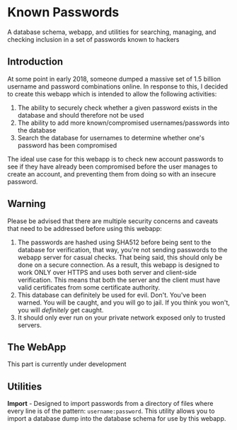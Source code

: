 # Known Passwords

A database schema, webapp, and utilities for searching, managing, and checking inclusion in a set of passwords known to hackers

## Introduction

At some point in early 2018, someone dumped a massive set of 1.5 billion username and password combinations online. In response to this, I decided to create this webapp which is intended to allow the following activities:

1) The ability to securely check whether a given password exists in the database and should therefore not be used
2) The ability to add more known/compromised usernames/passwords into the database
3) Search the database for usernames to determine whether one's password has been compromised

The ideal use case for this webapp is to check new account passwords to see if they have already been compromised before the user manages to create an account, and preventing them from doing so with an insecure password.

## Warning

Please be advised that there are multiple security concerns and caveats that need to be addressed before using this webapp:

1) The passwords are hashed using SHA512 before being sent to the database for verification, that way, you're not sending passwords to the webapp server for casual checks. That being said, this should only be done on a secure connection. As a result, this webapp is designed to work ONLY over HTTPS and uses both server and client-side verification. This means that both the server and the client must have valid certificates from some certificate authority.
2) This database can definitely be used for evil. Don't. You've been warned. You will be caught, and you will go to jail. If you think you won't, you will _definitely_ get caught.
3) It should only ever run on your private network exposed only to trusted servers.

## The WebApp

This part is currently under development

## Utilities

**Import** - Designed to import passwords from a directory of files where every line is of the pattern: `username:password`. This utility allows you to import a database dump into the database schema for use by this webapp.